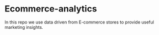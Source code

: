 # Ecommerce-analytics
In this repo we use data driven from E-commerce stores to provide useful marketing insights.
